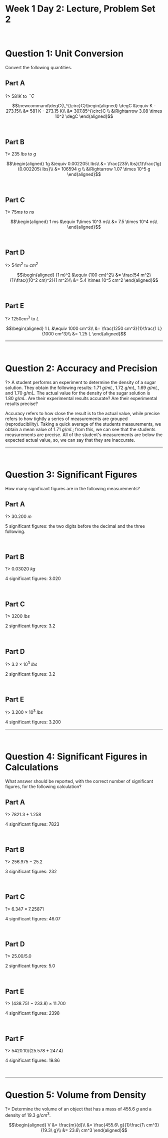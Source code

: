 # Week 1 Day 2: Lecture, Problem Set 2

<br />

# Question 1: Unit Conversion

Convert the following quantities.

## Part A

?> $581 K$ to $\newcommand\degC{\,^{\circ}C}\degC$

$$\newcommand\degC{\,^{\circ}C}\begin{aligned}
\degC &\equiv K - 273.15\\
&= 581 K - 273.15 K\\
&= 307.85^{\circ}C \\
&\Rightarrow 3.08 \times 10^2  \degC
\end{aligned}$$

<br />

## Part B

?> $235\ lbs$ to $g$

$$\begin{aligned}
1g &\equiv 0.002205\ lbs\\
&= \frac{235\ lbs}{1}\frac{1g}{0.002205\ lbs}\\
&= 106594 g \\
&\Rightarrow 1.07 \times 10^5 g
\end{aligned}$$

<br />

## Part C

?> $75 ms$ to $ns$

$$\begin{aligned}
1 ms &\equiv 1\times 10^3 ns\\
&= 7.5 \times 10^4 ns\\
\end{aligned}$$

<br />

## Part D

?> $54 m^2$ to $cm^2$

$$\begin{aligned}
(1 m)^2 &\equiv (100 cm)^2\\
&= \frac{54 m^2}{1}\frac{(10^2 cm)^2}{1 m^2}\\
&= 5.4 \times 10^5 cm^2
\end{aligned}$$

<br />

## Part E

?> $1250 cm^3$ to $L$

$$\begin{aligned}
1 L &\equiv 1000 cm^3\\
&= \frac{1250 cm^3}{1}\frac{1 L}{1000 cm^3}\\
&= 1.25 L
\end{aligned}$$

<hr>

<br />

# Question 2: Accuracy and Precision

?> A student performs an experiment to determine the density of a sugar solution. They obtain the following results: $1.71\ g/mL$, $1.72 \ g/mL$, $1.69\ g/mL$, and $1.70\ g/mL$. The actual value for the density of the sugar solution is $1.80\ g/mL$. Are their experimental results accurate? Are their experimental results precise?

Accuracy refers to how close the result is to the actual value, while precise refers to how tightly a series of measurements are grouped (reproducibility). Taking a quick average of the students measurements, we obtain a mean value of $1.71\ g/mL$; from this, we can see that the students measurements are precise. All of the student's measurements are below the expected actual value, so, we can say that they are inaccurate.

<hr>

<br />

# Question 3: Significant Figures

How many significant figures are in the following measurements?

## Part A

?> $30.200\ m$

$5$ significant figures: the two digits before the decimal and the three following.

<br />

## Part B

?> $0.03020\ kg$

$4$ significant figures: $3.020$

<br />


## Part C

?> $3200\ lbs$

$2$ significant figures: $3.2$

<br />

## Part D

?> $3.2\times 10^3\ lbs$

$2$ significant figures: $3.2$

<br />

## Part E

?> $3.200 \times 10^3\ lbs$

$4$ significant figures: $3.200$

<hr>

<br />

# Question 4: Significant Figures in Calculations

What answer should be reported, with the correct number of significant figures, for the following calculation?

## Part A

?> $7821.3+1.258$

$4$ significant figures: $7823$

<br />

## Part B

?> $256.975-25.2$

$3$ significant figures: $232$

<br />

## Part C

?> $6.347\times 7.25871$

$4$ significant figures: $46.07$

<br />

## Part D

?> $25.00/5.0$

$2$ significant figures: $5.0$

<br />

## Part E

?> $(438.751-233.8)\times 11.700$

$4$ significant figures: $2398$

<br />

## Part F

?> $5420.10/(25.578+247.4)$

$4$ significant figures: $19.86$

<br />

<hr>

# Question 5: Volume from Density

?> Determine the volume of an object that has a mass of $455.6\ g$ and a density of $19.3\ g/cm^3$.

$$\begin{aligned}
V &= \frac{m}{d}\\
&= \frac{455.6\ g}{1}\frac{1\ cm^3}{19.3\ g}\\
&= 23.6\ cm^3
\end{aligned}$$
